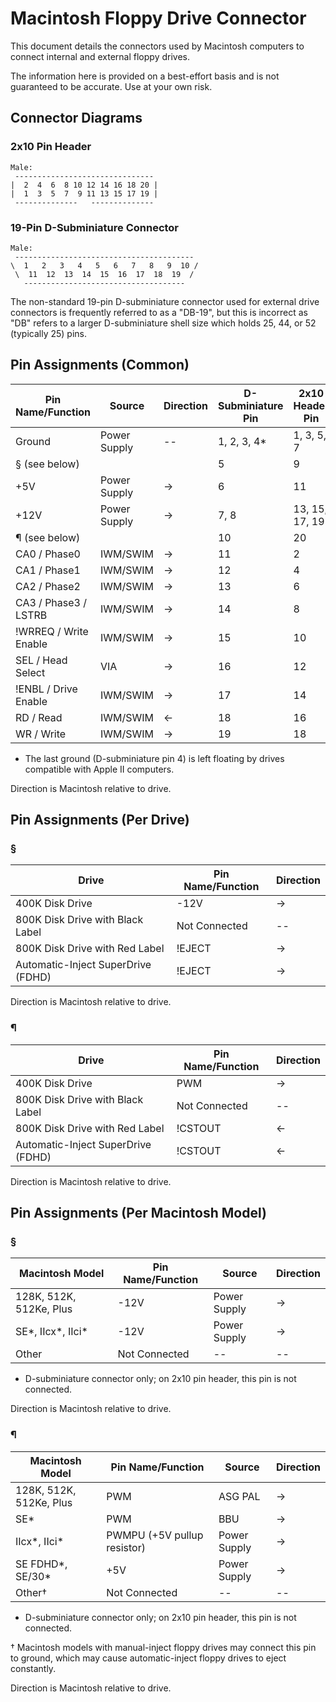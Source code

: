 # Macintosh Floppy Drive Connector

This document details the connectors used by Macintosh computers to connect internal and external floppy drives.

The information here is provided on a best-effort basis and is not guaranteed to be accurate.  Use at your own risk.

## Connector Diagrams

### 2x10 Pin Header

```
Male:
 -------------------------------   
|  2  4  6  8 10 12 14 16 18 20 |  
|  1  3  5  7  9 11 13 15 17 19 |  
 --------------   --------------   
```

### 19-Pin D-Subminiature Connector

```
Male:
 ----------------------------------------
\  1   2   3   4   5   6   7   8   9  10 /
 \  11  12  13  14  15  16  17  18  19  / 
   ------------------------------------
```

The non-standard 19-pin D-subminiature connector used for external drive connectors is frequently referred to as a "DB-19", but this is incorrect as "DB" refers to a larger D-subminiature shell size which holds 25, 44, or 52 (typically 25) pins.

## Pin Assignments (Common)

| Pin Name/Function     | Source       | Direction | D-Subminiature Pin | 2x10 Header Pin |
| --------------------- | ------------ | --------- | ------------------ | --------------- |
| Ground                | Power Supply | --        | 1, 2, 3, 4*        | 1, 3, 5, 7      |
| § (see below)         |              |           | 5                  | 9               |
| +5V                   | Power Supply | ->        | 6                  | 11              |
| +12V                  | Power Supply | ->        | 7, 8               | 13, 15, 17, 19  |
| ¶ (see below)         |              |           | 10                 | 20              |
| CA0 / Phase0          | IWM/SWIM     | ->        | 11                 | 2               |
| CA1 / Phase1          | IWM/SWIM     | ->        | 12                 | 4               |
| CA2 / Phase2          | IWM/SWIM     | ->        | 13                 | 6               |
| CA3 / Phase3 / LSTRB  | IWM/SWIM     | ->        | 14                 | 8               |
| !WRREQ / Write Enable | IWM/SWIM     | ->        | 15                 | 10              |
| SEL / Head Select     | VIA          | ->        | 16                 | 12              |
| !ENBL / Drive Enable  | IWM/SWIM     | ->        | 17                 | 14              |
| RD / Read             | IWM/SWIM     | <-        | 18                 | 16              |
| WR / Write            | IWM/SWIM     | ->        | 19                 | 18              |

* The last ground (D-subminiature pin 4) is left floating by drives compatible with Apple II computers.

Direction is Macintosh relative to drive.

## Pin Assignments (Per Drive)

### §

| Drive                              | Pin Name/Function | Direction |
| ---------------------------------- | ----------------- | --------- |
| 400K Disk Drive                    | -12V              | ->        |
| 800K Disk Drive with Black Label   | Not Connected     | --        |
| 800K Disk Drive with Red Label     | !EJECT            | ->        |
| Automatic-Inject SuperDrive (FDHD) | !EJECT            | ->        |

Direction is Macintosh relative to drive.

### ¶

| Drive                              | Pin Name/Function | Direction |
| ---------------------------------- | ----------------- | --------- |
| 400K Disk Drive                    | PWM               | ->        |
| 800K Disk Drive with Black Label   | Not Connected     | --        |
| 800K Disk Drive with Red Label     | !CSTOUT           | <-        |
| Automatic-Inject SuperDrive (FDHD) | !CSTOUT           | <-        |

Direction is Macintosh relative to drive.

## Pin Assignments (Per Macintosh Model)

### §

| Macintosh Model         | Pin Name/Function | Source       | Direction |
| ----------------------- | ----------------- | ------------ | --------- |
| 128K, 512K, 512Ke, Plus | -12V              | Power Supply | ->        |
| SE*, IIcx*, IIci*       | -12V              | Power Supply | ->        |
| Other                   | Not Connected     | --           | --        |

* D-subminiature connector only; on 2x10 pin header, this pin is not connected.

Direction is Macintosh relative to drive.

### ¶

| Macintosh Model         | Pin Name/Function           | Source       | Direction |
| ----------------------- | --------------------------- | ------------ | --------- |
| 128K, 512K, 512Ke, Plus | PWM                         | ASG PAL      | ->        |
| SE*                     | PWM                         | BBU          | ->        |
| IIcx*, IIci*            | PWMPU (+5V pullup resistor) | Power Supply | ->        |
| SE FDHD*, SE/30*        | +5V                         | Power Supply | ->        |
| Other†                  | Not Connected               | --           | --        |

* D-subminiature connector only; on 2x10 pin header, this pin is not connected.

† Macintosh models with manual-inject floppy drives may connect this pin to ground, which may cause automatic-inject floppy drives to eject constantly.

Direction is Macintosh relative to drive.
